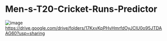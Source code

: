 # Men-s-T20-Cricket-Runs-Predictor
![image](https://user-images.githubusercontent.com/75041273/137994959-58497f32-a796-43f2-9aa2-9eb1c3d8de04.png)
https://drive.google.com/drive/folders/17KxvKpPHvHmrfdOyJClU0o95JTDAAG60?usp=sharing
